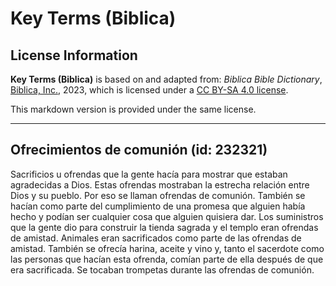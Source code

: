 # Key Terms (Biblica)

## License Information

**Key Terms (Biblica)** is based on and adapted from: _Biblica Bible Dictionary_, [Biblica, Inc.](https://www.biblica.com/), 2023, which is licensed under a [CC BY-SA 4.0 license](https://creativecommons.org/licenses/by-sa/4.0/legalcode.en).

This markdown version is provided under the same license.



--------------------------------

## Ofrecimientos de comunión (id: 232321)

Sacrificios u ofrendas que la gente hacía para mostrar que estaban agradecidas a Dios. Estas ofrendas mostraban la estrecha relación entre Dios y su pueblo. Por eso se llaman ofrendas de comunión. También se hacían como parte del cumplimiento de una promesa que alguien había hecho y podían ser cualquier cosa que alguien quisiera dar. Los suministros que la gente dio para construir la tienda sagrada y el templo eran ofrendas de amistad. Animales eran sacrificados como parte de las ofrendas de amistad. También se ofrecía harina, aceite y vino y, tanto el sacerdote como las personas que hacían esta ofrenda, comían parte de ella después de que era sacrificada. Se tocaban trompetas durante las ofrendas de comunión.


